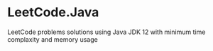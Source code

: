 # LeetCode.Java
LeetCode problems solutions using Java JDK 12 with minimum time complaxity and memory usage
